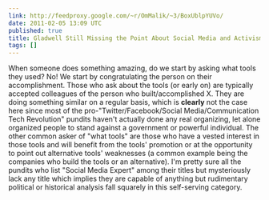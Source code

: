 ```yaml
---
link: http://feedproxy.google.com/~r/OmMalik/~3/BoxUblpYUVo/
date: 2011-02-05 13:09 UTC
published: true
title: Gladwell Still Missing the Point About Social Media and Activism
tags: []
---
```


When someone does something amazing, do we start by asking what tools they used? No! We start by congratulating the person on their accomplishment. Those who ask about the tools (or early on) are typically accepted colleagues of the person who built/accomplished X.  They are doing something similar on a regular basis, which is <b>clearly</b> not the case here since most of the pro-"Twitter/Facebook/Social Media/Communication Tech Revolution" pundits haven't actually done any real organizing, let alone organized people to stand against a government or powerful individual.  The other common asker of "what tools" are those who have a vested interest in those tools and will benefit from the tools' promotion or at the opportunity to point out alternative tools' weaknesses (a common example being the companies who build the tools or an alternative).  I'm pretty sure all the pundits who list "Social Media Expert" among their titles but mysteriously lack any title which implies they are capable of anything but rudimentary political or historical analysis fall squarely in this self-serving category.
